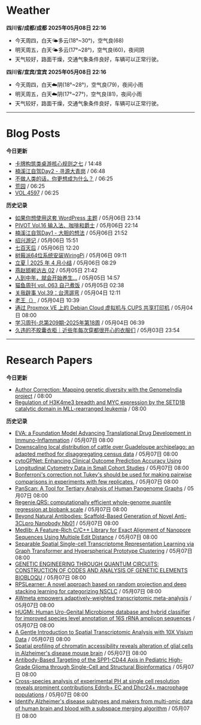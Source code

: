 # Weather
<!--qweather:start-->
**四川省/成都/成都 2025年05月08日 22:16**
- 今天周四，白天🌤️多云(18°~30°)，空气良(68)
- 明天周五，白天🌤️多云(17°~28°)，空气良(60)，夜间阴
- 天气较好，路面干燥，交通气象条件良好，车辆可以正常行驶。

**四川省/宜宾/宜宾 2025年05月08日 22:16**
- 今天周四，白天☁️阴(18°~28°)，空气良(79)，夜间小雨
- 明天周五，白天☁️阴(17°~27°)，空气良(81)，夜间小雨
- 天气较好，路面干燥，交通气象条件良好，车辆可以正常行驶。
<!--qweather:end-->
---
# Blog Posts
<!--rss-blogs:start-->
**今日更新**
- [卡牌构筑类桌游核心规则之七](https://blog.codingnow.com/2025/05/dbg_rules_7.html) / 14:48
- [楠溪江自驾Day2 - 寻源大青岗](https://blog.ops-coffee.cn/r/city-china-zhejiang-wenzhou-yongjia-nanxijiang-02.html) / 06:48
- [不做人类的话，你更想成为什么？](http://m.wufazhuce.com/question/4359) / 06:25
- [荒园](http://m.wufazhuce.com/article/6785) / 06:25
- [VOL.4597](http://m.wufazhuce.com/one/4746) / 06:25

**历史记录**
- [如果你想使用这套 WordPress 主题](https://anotherdayu.com/2025/6919/) / 05月06日 23:14
- [PIVOT Vol.16 输入法、咖啡和爵士](https://anotherdayu.com/2025/6914/) / 05月06日 22:14
- [楠溪江自驾Day1 - 大胆的想法](https://blog.ops-coffee.cn/r/city-china-zhejiang-wenzhou-yongjia-nanxijiang-01.html) / 05月06日 21:52
- [绍兴游记](https://www.ntiy.com/2274.html) / 05月06日 15:51
- [七百天后](https://imzm.im/700-days-after/) / 05月06日 12:20
- [树莓派64位系统安装WiringPi](https://hp-l.github.io/2025/05/06/091156/) / 05月06日 09:11
- [立夏 | 2025 年 4 月小结](https://thirdshire.com/april-recap-2025/) / 05月06日 08:29
- [燕赵邯郸访古 02](https://blog.pursuitus.com/yan-zhao-handan-visits-02-html.html) / 05月05日 21:42
- [人到中年，就会开始养生…](https://blog.douchi.space/middle-age-wellness/) / 05月05日 14:57
- [猫鱼周刊 vol. 063 自己煮饭](https://ameow.xyz/archives/weekly-063) / 05月05日 02:38
- [关我辟事 Vol.39：台湾遛弯](https://blog.douchi.space/spark-joy-digest-2025-4b/) / 05月04日 12:11
- [老王（）](https://hp-l.github.io/2025/05/04/103937/) / 05月04日 10:39
- [通过 Proxmox VE 上的 Debian Cloud 虚拟机与 CUPS 共享打印机](https://blog.gxres.net/posts/share-printer-through-vm-on-proxmox-ve-and-cups) / 05月04日 08:00
- [学习周刊-总第209期-2025年第18周](https://wiki.eryajf.net/pages/050366/) / 05月04日 06:39
- [久违的不胶囊衣柜｜近些年每次穿都很开心的衣服们](http://bamboobone9.com/favorite-purchases-2025/) / 05月03日 23:54
<!--rss-blogs:end-->
---
# Research Papers
<!--rss-papers:start-->
**今日更新**
- [Author Correction: Mapping genetic diversity with the GenomeIndia project](https://www.nature.com/articles/s41588-025-02206-1) / 08:00
- [Regulation of H3K4me3 breadth and MYC expression by the SETD1B catalytic domain in MLL-rearranged leukemia](https://www.nature.com/articles/s41375-025-02638-y) / 08:00

**历史记录**
- [EVA: a Foundation Model Advancing Translational Drug Development in Immuno-Inflammation](https://www.biorxiv.org/content/10.1101/2025.05.02.651839v1?rss=1) / 05月07日 08:00
- [Downscaling local distribution of cattle over Guadeloupe archipelago: an adapted method for disaggregating census data](https://www.biorxiv.org/content/10.1101/2025.05.02.651856v1?rss=1) / 05月07日 08:00
- [cytoGPNet: Enhancing Clinical Outcome Prediction Accuracy Using Longitudinal Cytometry Data in Small Cohort Studies](https://www.biorxiv.org/content/10.1101/2025.05.01.651729v1?rss=1) / 05月07日 08:00
- [Bonferroni's correction not Tukey's should be used for making pairwise comparisons in experiments with few replicates.](https://www.biorxiv.org/content/10.1101/2025.05.01.651705v1?rss=1) / 05月07日 08:00
- [PanScan: A Tool for Tertiary Analysis of Human Pangenome Graphs](https://www.biorxiv.org/content/10.1101/2025.05.01.651685v1?rss=1) / 05月07日 08:00
- [Regenie.QRS: computationally efficient whole-genome quantile regression at biobank scale](https://www.biorxiv.org/content/10.1101/2025.05.02.651730v1?rss=1) / 05月07日 08:00
- [Beyond Natural Antibodies: Scaffold-Based Generation of Novel Anti-3CLpro Nanobody Nb01](https://www.biorxiv.org/content/10.1101/2025.05.06.652338v1?rss=1) / 05月07日 08:00
- [Medlib: A Feature-Rich C/C++ Library for Exact Alignment of Nanopore Sequences Using Multiple Edit Distance](https://www.biorxiv.org/content/10.1101/2025.05.01.651420v1?rss=1) / 05月07日 08:00
- [Separable Spatial Single-cell Transcriptome Representation Learning via Graph Transformer and Hyperspherical Prototype Clustering](https://www.biorxiv.org/content/10.1101/2025.05.01.651634v1?rss=1) / 05月07日 08:00
- [GENETIC ENGINEERING THROUGH QUANTUM CIRCUITS: CONSTRUCTION OF CODES AND ANALYSIS OF GENETIC ELEMENTS BIOBLOQU](https://www.biorxiv.org/content/10.1101/2025.05.02.651535v1?rss=1) / 05月07日 08:00
- [RPSLearner: A novel approach based on random projection and deep stacking learning for categorizing NSCLC](https://www.biorxiv.org/content/10.1101/2025.05.01.651699v1?rss=1) / 05月07日 08:00
- [AWmeta empowers adaptively-weighted transcriptomic meta-analysis](https://www.biorxiv.org/content/10.1101/2025.05.06.650408v1?rss=1) / 05月07日 08:00
- [HUGMi: Human Uro-Genital Microbiome database and hybrid classifier for improved species level annotation of 16S rRNA amplicon sequences](https://www.biorxiv.org/content/10.1101/2025.05.01.651608v1?rss=1) / 05月07日 08:00
- [A Gentle Introduction to Spatial Transcriptomic Analysis with 10X Visium Data](https://www.biorxiv.org/content/10.1101/2025.05.01.651786v1?rss=1) / 05月07日 08:00
- [Spatial profiling of chromatin accessibility reveals alteration of glial cells in Alzheimer's disease mouse brain](https://www.biorxiv.org/content/10.1101/2025.05.01.651759v1?rss=1) / 05月07日 08:00
- [Antibody-Based Targeting of the SPP1-CD44 Axis in Pediatric High-Grade Glioma through Single-Cell and Structural Bioinformatics](https://www.biorxiv.org/content/10.1101/2025.05.01.651763v1?rss=1) / 05月07日 08:00
- [Cross-species analysis of experimental PH at single cell resolution reveals prominent contributions Ednrb+ EC and Dhcr24+ macrophage populations](https://www.biorxiv.org/content/10.1101/2025.04.30.651587v1?rss=1) / 05月07日 08:00
- [Identify Alzheimer's disease subtypes and makers from multi-omic data of human brain and blood with a subspace merging algorithm](https://www.biorxiv.org/content/10.1101/2025.04.30.651565v1?rss=1) / 05月07日 08:00
<!--rss-papers:end-->
